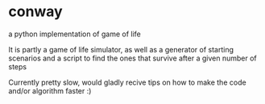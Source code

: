 # conway
a python implementation of game of life

It is partly a game of life simulator, as well as a generator of starting scenarios 
and a script to find the ones that survive after a given number of steps

Currently pretty slow, would gladly recive tips on how to make the code and/or algorithm faster :)

